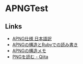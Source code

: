 # APNGTest

## Links

- [APNG仕様 日本語訳](https://pieceofnostalgia-bd472.firebaseapp.com/apng/APNG_Specification_jp.html)
- [APNGの構造とRubyでの読み書き](https://nacl-ltd.github.io/2016/12/08/apng-and-ruby.html)
- [APNGの構造メモ](https://gist.github.com/cia-rana/71275c7db98c2887e8ab0fad365add4a)
- [PNGを読む - Qiita](https://qiita.com/kouheiszk/items/17485ccb902e8190923b)
